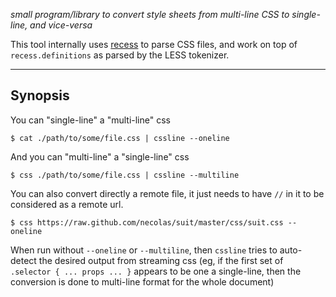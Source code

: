 
*small program/library to convert style sheets from multi-line CSS to single-line, and vice-versa*

This tool internally uses [recess][] to parse CSS files, and work on top
of `recess.definitions` as parsed by the LESS tokenizer.

---

## Synopsis

You can "single-line" a "multi-line" css

    $ cat ./path/to/some/file.css | cssline --oneline

And you can "multi-line" a "single-line" css

    $ css ./path/to/some/file.css | cssline --multiline

You can also convert directly a remote file, it just needs to have `//` in
it to be considered as a remote url.

    $ css https://raw.github.com/necolas/suit/master/css/suit.css --oneline

When run without `--oneline` or `--multiline`, then `cssline` tries to
auto-detect the desired output from streaming css (eg, if the first set
of `.selector { ... props ... }` appears to be one a single-line, then
the conversion is done to multi-line format for the whole document)

[recess]: http://twitter.github.com/recess

